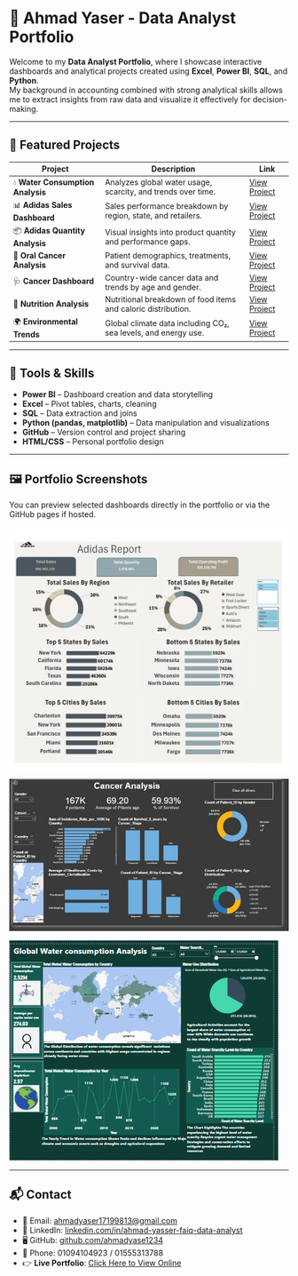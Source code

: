 # 📄 Ahmad Yaser - Data Analyst Portfolio

Welcome to my **Data Analyst Portfolio**, where I showcase interactive dashboards and analytical projects created using **Excel**, **Power BI**, **SQL**, and **Python**.  
My background in accounting combined with strong analytical skills allows me to extract insights from raw data and visualize it effectively for decision-making.

---

## 📌 Featured Projects

| Project | Description | Link |
|--------|-------------|------|
| 💧 **Water Consumption Analysis** | Analyzes global water usage, scarcity, and trends over time. | [View Project](https://github.com/ahmadyase1234/Water-analysis-Dashboard-) |
| 📊 **Adidas Sales Dashboard** | Sales performance breakdown by region, state, and retailers. | [View Project](https://github.com/ahmadyase1234/Addidas-Sales-Dashboard) |
| 📦 **Adidas Quantity Analysis** | Visual insights into product quantity and performance gaps. | [View Project](https://github.com/ahmadyase1234/Adidas-quantity-analysis-) |
| 🧬 **Oral Cancer Analysis** | Patient demographics, treatments, and survival data. | [View Project](https://github.com/ahmadyase1234/oral-cancer-analysis) |
| 🩺 **Cancer Dashboard** | Country-wide cancer data and trends by age and gender. | [View Project](https://github.com/ahmadyase1234/Cancer-analysis-dashboard-) |
| 🥗 **Nutrition Analysis** | Nutritional breakdown of food items and caloric distribution. | [View Project](https://github.com/ahmadyase1234/nutrition-analysis) |
| 🌍 **Environmental Trends** | Global climate data including CO₂, sea levels, and energy use. | [View Project](https://github.com/ahmadyase1234/global-environmental-trends) |

---

## 🔧 Tools & Skills

- **Power BI** – Dashboard creation and data storytelling  
- **Excel** – Pivot tables, charts, cleaning  
- **SQL** – Data extraction and joins  
- **Python (pandas, matplotlib)** – Data manipulation and visualizations  
- **GitHub** – Version control and project sharing  
- **HTML/CSS** – Personal portfolio design  

---

## 🖼️ Portfolio Screenshots

You can preview selected dashboards directly in the portfolio or via the GitHub pages if hosted.

![Adidas Sales Dashboard](adidas-sales-dashboard.png)

![Cancer Dashboard](cancer-dashboard.png)

![Water Dashboard](Water-Dashboard.png)

---

## 📬 Contact

- 📧 Email: ahmadyaser17199813@gmail.com  
- 💼 LinkedIn: [linkedin.com/in/ahmad-yasser-faiq-data-analyst](https://www.linkedin.com/in/ahmad-yasser-faiq-data-analyst/)  
- 🖥️ GitHub: [github.com/ahmadyase1234](https://github.com/ahmadyase1234)  
- 📱 Phone: 01094104923 / 01555313788
- 👉 **Live Portfolio**: [Click Here to View Online](https://ahmadyase1234.github.io/)
